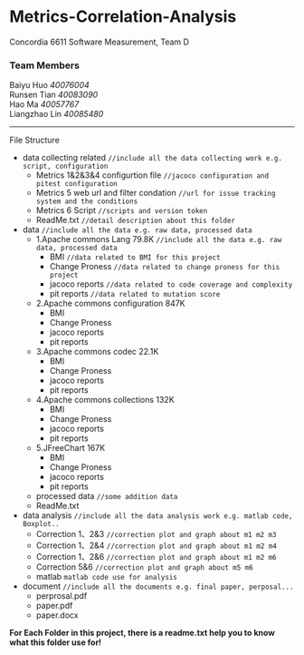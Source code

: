 # Metrics-Correlation-Analysis  
Concordia 6611 Software Measurement, Team D  
### Team Members  

Baiyu Huo *40076004*  
Runsen Tian *40083090*  
Hao Ma *40057767*  
Liangzhao Lin *40085480*  

---
  
File Structure  
+ data collecting related	`//include all the data collecting work e.g. script, configuration`  
  + Metrics 1&2&3&4 configurtion file  `//jacoco configuration and pitest configuration`  
  + Metrics 5 web url and filter condation  `//url for issue tracking system and the conditions`  
  + Metrics 6 Script  `//scripts and version token`  
  + ReadMe.txt  `//detail description about this folder`
+ data  `//include all the data e.g. raw data, processed data`  
  + 1.Apache commons Lang 79.8K  `//include all the data e.g. raw data, processed data`  
    + BMI  `//data related to BMI for this project`  
    + Change Proness  `//data related to change proness for this project`  
    + jacoco reports  `//data related to code coverage and complexity`  
    + pit reports  `//data related to mutation score`  
  + 2.Apache commons configuration 847K  
    + BMI  
    + Change Proness  
    + jacoco reports  
    + pit reports  
  + 3.Apache commons codec 22.1K  
    + BMI  
    + Change Proness  
    + jacoco reports  
    + pit reports  
  + 4.Apache commons collections 132K  
    + BMI  
    + Change Proness  
    + jacoco reports  
    + pit reports  
  + 5.JFreeChart 167K  
    + BMI  
    + Change Proness  
    + jacoco reports  
    + pit reports  
  + processed data  `//some addition data`  
  + ReadMe.txt  
+ data analysis  `//include all the data analysis work e.g. matlab code, Boxplot..`  
  + Correction 1、2&3  `//correction plot and graph about m1 m2 m3`  
  + Correction 1、2&4  `//correction plot and graph about m1 m2 m4`  
  + Correction 1、2&6  `//correction plot and graph about m1 m2 m6`  
  + Correction 5&6  `//correction plot and graph about m5 m6`  
  + matlab  `matlab code use for analysis`
+ document  `//include all the documents e.g. final paper, perposal...`  
  + perprosal.pdf
  + paper.pdf
  + paper.docx

**For Each Folder in this project, there is a readme.txt help you to know what this folder use for!**
    	
